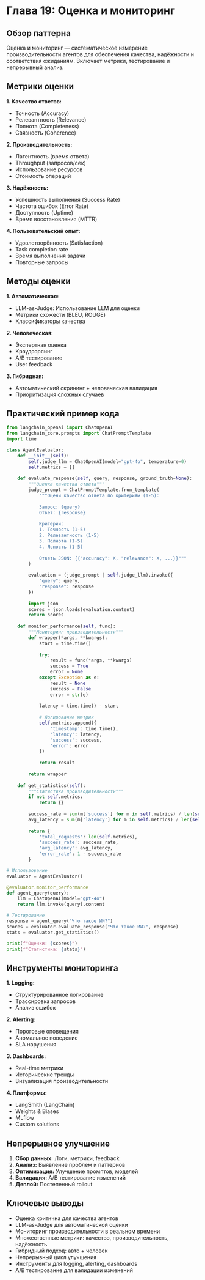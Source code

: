 # Глава 19: Оценка и мониторинг

## Обзор паттерна

Оценка и мониторинг — систематическое измерение производительности агентов для обеспечения качества, надёжности и соответствия ожиданиям. Включает метрики, тестирование и непрерывный анализ.

## Метрики оценки

**1. Качество ответов:**
- Точность (Accuracy)
- Релевантность (Relevance)
- Полнота (Completeness)
- Связность (Coherence)

**2. Производительность:**
- Латентность (время ответа)
- Throughput (запросов/сек)
- Использование ресурсов
- Стоимость операций

**3. Надёжность:**
- Успешность выполнения (Success Rate)
- Частота ошибок (Error Rate)
- Доступность (Uptime)
- Время восстановления (MTTR)

**4. Пользовательский опыт:**
- Удовлетворённость (Satisfaction)
- Task completion rate
- Время выполнения задачи
- Повторные запросы

## Методы оценки

**1. Автоматическая:**
- LLM-as-Judge: Использование LLM для оценки
- Метрики схожести (BLEU, ROUGE)
- Классификаторы качества

**2. Человеческая:**
- Экспертная оценка
- Краудсорсинг
- A/B тестирование
- User feedback

**3. Гибридная:**
- Автоматический скрининг + человеческая валидация
- Приоритизация сложных случаев

## Практический пример кода

```python
from langchain_openai import ChatOpenAI
from langchain_core.prompts import ChatPromptTemplate
import time

class AgentEvaluator:
    def __init__(self):
        self.judge_llm = ChatOpenAI(model="gpt-4o", temperature=0)
        self.metrics = []
    
    def evaluate_response(self, query, response, ground_truth=None):
        """Оценка качества ответа"""
        judge_prompt = ChatPromptTemplate.from_template(
            """Оцени качество ответа по критериям (1-5):
            
            Запрос: {query}
            Ответ: {response}
            
            Критерии:
            1. Точность (1-5)
            2. Релевантность (1-5)
            3. Полнота (1-5)
            4. Ясность (1-5)
            
            Ответь JSON: {{"accuracy": X, "relevance": X, ...}}"""
        )
        
        evaluation = (judge_prompt | self.judge_llm).invoke({
            "query": query,
            "response": response
        })
        
        import json
        scores = json.loads(evaluation.content)
        return scores
    
    def monitor_performance(self, func):
        """Мониторинг производительности"""
        def wrapper(*args, **kwargs):
            start = time.time()
            
            try:
                result = func(*args, **kwargs)
                success = True
                error = None
            except Exception as e:
                result = None
                success = False
                error = str(e)
            
            latency = time.time() - start
            
            # Логирование метрик
            self.metrics.append({
                'timestamp': time.time(),
                'latency': latency,
                'success': success,
                'error': error
            })
            
            return result
        
        return wrapper
    
    def get_statistics(self):
        """Статистика производительности"""
        if not self.metrics:
            return {}
        
        success_rate = sum(m['success'] for m in self.metrics) / len(self.metrics)
        avg_latency = sum(m['latency'] for m in self.metrics) / len(self.metrics)
        
        return {
            'total_requests': len(self.metrics),
            'success_rate': success_rate,
            'avg_latency': avg_latency,
            'error_rate': 1 - success_rate
        }

# Использование
evaluator = AgentEvaluator()

@evaluator.monitor_performance
def agent_query(query):
    llm = ChatOpenAI(model="gpt-4o")
    return llm.invoke(query).content

# Тестирование
response = agent_query("Что такое ИИ?")
scores = evaluator.evaluate_response("Что такое ИИ?", response)
stats = evaluator.get_statistics()

print(f"Оценки: {scores}")
print(f"Статистика: {stats}")
```

## Инструменты мониторинга

**1. Logging:**
- Структурированное логирование
- Трассировка запросов
- Анализ ошибок

**2. Alerting:**
- Пороговые оповещения
- Аномальное поведение
- SLA нарушения

**3. Dashboards:**
- Real-time метрики
- Исторические тренды
- Визуализация производительности

**4. Платформы:**
- LangSmith (LangChain)
- Weights & Biases
- MLflow
- Custom solutions

## Непрерывное улучшение

1. **Сбор данных:** Логи, метрики, feedback
2. **Анализ:** Выявление проблем и паттернов
3. **Оптимизация:** Улучшение промптов, моделей
4. **Валидация:** A/B тестирование изменений
5. **Деплой:** Постепенный rollout

## Ключевые выводы

- Оценка критична для качества агентов
- LLM-as-Judge для автоматической оценки
- Мониторинг производительности в реальном времени
- Множественные метрики: качество, производительность, надёжность
- Гибридный подход: авто + человек
- Непрерывный цикл улучшения
- Инструменты для logging, alerting, dashboards
- A/B тестирование для валидации изменений
